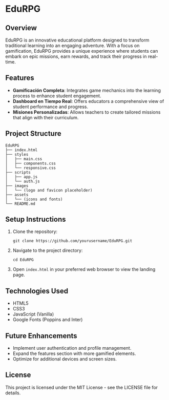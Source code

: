 # EduRPG

## Overview
EduRPG is an innovative educational platform designed to transform traditional learning into an engaging adventure. With a focus on gamification, EduRPG provides a unique experience where students can embark on epic missions, earn rewards, and track their progress in real-time.

## Features
- **Gamificación Completa**: Integrates game mechanics into the learning process to enhance student engagement.
- **Dashboard en Tiempo Real**: Offers educators a comprehensive view of student performance and progress.
- **Misiones Personalizadas**: Allows teachers to create tailored missions that align with their curriculum.

## Project Structure
```
EduRPG
├── index.html
├── styles
│   ├── main.css
│   ├── components.css
│   └── responsive.css
├── scripts
│   ├── app.js
│   └── auth.js
├── images
│   └── (logo and favicon placeholder)
├── assets
│   └── (icons and fonts)
└── README.md
```

## Setup Instructions
1. Clone the repository:
   ```
   git clone https://github.com/yourusername/EduRPG.git
   ```
2. Navigate to the project directory:
   ```
   cd EduRPG
   ```
3. Open `index.html` in your preferred web browser to view the landing page.

## Technologies Used
- HTML5
- CSS3
- JavaScript (Vanilla)
- Google Fonts (Poppins and Inter)

## Future Enhancements
- Implement user authentication and profile management.
- Expand the features section with more gamified elements.
- Optimize for additional devices and screen sizes.

## License
This project is licensed under the MIT License - see the LICENSE file for details.